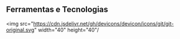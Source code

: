 ## Ferramentas e Tecnologias

<img src="https://cdn.jsdelivr.net/gh/devicons/devicon/icons/git/git-original.svg" width="40" height="40"/
